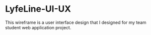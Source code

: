 # LyfeLine-UI-UX
This wireframe is a user interface design that I designed for my team student web application project.
